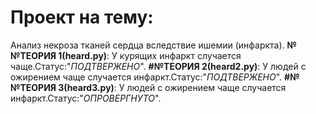 # Проект на тему:
Анализ некроза тканей сердца вследствие ишемии (инфаркта).
__№№ТЕОРИЯ 1(heard.py)__:
У курящих инфаркт случается чаще.Статус:"*ПОДТВЕРЖЕНО*".
__#№ТЕОРИЯ 2(heard2.py)__:
У людей с ожирением чаще случается инфаркт.Статус:"*ПОДТВЕРЖЕНО*".
__#№№ТЕОРИЯ 3(heard3.py)__:
У людей с ожирением чаще случается инфаркт.Статус:"*ОПРОВЕРГНУТО*".
